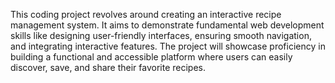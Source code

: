 This coding project revolves around creating an interactive recipe management system. It aims to demonstrate fundamental web development skills like designing user-friendly interfaces, ensuring smooth navigation, and integrating interactive features. The project will showcase proficiency in building a functional and accessible platform where users can easily discover, save, and share their favorite recipes.